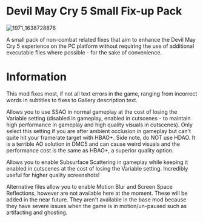 # Devil May Cry 5 Small Fix-up Pack

![1971_1638728876](https://user-images.githubusercontent.com/24629577/177975898-6f04d0cb-0d0e-49a4-8974-9dd69677de06.jpg)


A small pack of non-combat related fixes that aim to enhance the Devil May Cry 5 experience on the PC platform without requiring the use of additional executable files where possible - for the sake of convenience.

# Information

  This mod fixes most, if not all text errors in the game, ranging from incorrect words in subtitles to fixes to Gallery description text.

Allows you to use SSAO in normal gameplay at the cost of losing the Variable setting (disabled in gameplay, enabled in cutscenes - to maintain high performance in gameplay and high quality visuals in cutscenes). Only select this setting if you are after ambient occlusion in gameplay but can't quite hit your framerate target with HBAO+.
Side note, do NOT use HDAO. It is a terrible AO solution in DMC5 and can cause weird visuals and the performance cost is the same as HBAO+, a superior quality option.

Allows you to enable Subsurface Scattering in gameplay while keeping it enabled in cutscenes at the cost of losing the Variable setting. Incredibly useful for higher quality screenshots!

Alternative files allow you to enable Motion Blur and Screen Space Reflections, however are not available here at the moment. These will be added in the near future. They aren't available in the base mod because they have severe issues when the game is in motion/un-paused such as artifacting and ghosting.

